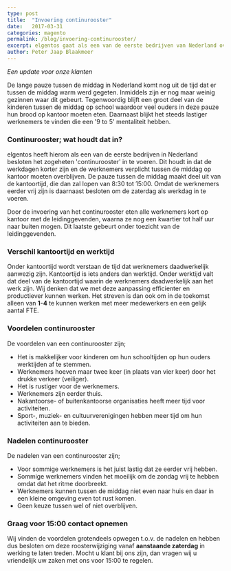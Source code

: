 ```yaml
---
type: post
title:  "Invoering continurooster"
date:   2017-03-31
categories: magento
permalink: /blog/invoering-continurooster/
excerpt: elgentos gaat als een van de eerste bedrijven van Nederland over op continurooster
author: Peter Jaap Blaakmeer
---
```


*Een update voor onze klanten*

De lange pauze tussen de middag in Nederland komt nog uit de tijd dat er tussen de middag warm werd gegeten. Inmiddels zijn er nog maar weinig gezinnen waar dit gebeurt. Tegenwoordig blijft een groot deel van de kinderen tussen de middag op school waardoor veel ouders in deze pauze hun brood op kantoor moeten eten. Daarnaast blijkt het steeds lastiger werknemers te vinden die een '9 to 5' mentaliteit hebben.

### Continurooster; wat houdt dat in?
elgentos heeft hierom als een van de eerste bedrijven in Nederland besloten het zogeheten 'continurooster' in te voeren. Dit houdt in dat de werkdagen korter zijn en de werknemers verplicht tussen de middag op kantoor moeten overblijven. De pauze tussen de middag maakt deel uit van de kantoortijd, die dan zal lopen van 8:30 tot 15:00. Omdat de werknemers eerder vrij zijn is daarnaast besloten om de zaterdag als werkdag in te voeren.

Door de invoering van het continurooster eten alle werknemers kort op kantoor met de leidinggevenden, waarna ze nog een kwartier tot half uur naar buiten mogen. Dit laatste gebeurt onder toezicht van de leidinggevenden.

### Verschil kantoortijd en werktijd
Onder kantoortijd wordt verstaan de tijd dat werknemers daadwerkelijk aanwezig zijn. Kantoortijd is iets anders dan werktijd. Onder werktijd valt dat deel van de kantoortijd waarin de werknemers daadwerkelijk aan het werk zijn. Wij denken dat we met deze aanpassing efficienter en productiever kunnen werken. Het streven is dan ook om in de toekomst alleen van **1-4** te kunnen werken met meer medewerkers en een gelijk aantal FTE.

### Voordelen continurooster
De voordelen van een continurooster zijn;
- Het is makkelijker voor kinderen om hun schooltijden op hun ouders werktijden af te stemmen.
- Werknemers hoeven maar twee keer (in plaats van vier keer) door het drukke verkeer (veiliger).
- Het is rustiger voor de werknemers.
- Werknemers zijn eerder thuis.
- Nakantoorse- of buitenkantoorse organisaties heeft meer tijd voor activiteiten.
- Sport-, muziek- en cultuurverenigingen hebben meer tijd om hun activiteiten aan te bieden.

### Nadelen continurooster
De nadelen van een continurooster zijn;
- Voor sommige werknemers is het juist lastig dat ze eerder vrij hebben.
- Sommige werknemers vinden het moeilijk om de zondag vrij te hebben omdat dat het ritme doorbreekt.
- Werknemers kunnen tussen de middag niet even naar huis en daar in een kleine omgeving even tot rust komen.
- Geen keuze tussen wel of niet overblijven.

### Graag voor 15:00 contact opnemen
Wij vinden de voordelen grotendeels opwegen t.o.v. de nadelen en hebben dus besloten om deze roosterwijziging vanaf **aanstaande zaterdag** in werking te laten treden. Mocht u klant bij ons zijn, dan vragen wij u vriendelijk uw zaken met ons voor 15:00 te regelen.